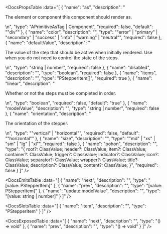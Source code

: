 <!-- This file was automatic generated. Do not edit it manually -->

<DocsPropsTable :data="[
  {
    "name": "as",
    "description": "<p>The element or component this component should render as.</p>\n",
    "type": "APrimitiveAsTag | Component",
    "required": false,
    "default": "\"div\""
  },
  {
    "name": "color",
    "description": "",
    "type": "\"error\" | \"primary\" | \"secondary\" | \"success\" | \"info\" | \"warning\" | \"neutral\"",
    "required": false
  },
  {
    "name": "defaultValue",
    "description": "<p>The value of the step that should be active when initially rendered. Use when you do not need to control the state of the steps.</p>\n",
    "type": "string | number",
    "required": false
  },
  {
    "name": "disabled",
    "description": "",
    "type": "boolean",
    "required": false
  },
  {
    "name": "items",
    "description": "",
    "type": "PStepperItem[]",
    "required": true
  },
  {
    "name": "linear",
    "description": "<p>Whether or not the steps must be completed in order.</p>\n",
    "type": "boolean",
    "required": false,
    "default": "true"
  },
  {
    "name": "modelValue",
    "description": "",
    "type": "string | number",
    "required": false
  },
  {
    "name": "orientation",
    "description": "<p>The orientation of the stepper.</p>\n",
    "type": "\"vertical\" | \"horizontal\"",
    "required": false,
    "default": "\"horizontal\""
  },
  {
    "name": "size",
    "description": "",
    "type": "\"md\" | \"xs\" | \"sm\" | \"lg\" | \"xl\"",
    "required": false
  },
  {
    "name": "pohon",
    "description": "",
    "type": "{ root?: ClassValue; header?: ClassValue; item?: ClassValue; container?: ClassValue; trigger?: ClassValue; indicator?: ClassValue; icon?: ClassValue; separator?: ClassValue; wrapper?: ClassValue; title?: ClassValue; description?: ClassValue; content?: ClassValue; }",
    "required": false
  }
]" />

<DocsEmitsTable :data="[
  {
    "name": "next",
    "description": "",
    "type": "[value: PStepperItem]"
  },
  {
    "name": "prev",
    "description": "",
    "type": "[value: PStepperItem]"
  },
  {
    "name": "update:modelValue",
    "description": "",
    "type": "[value: string | number]"
  }
]" />

<DocsSlotsTable :data="[
  {
    "name": "item",
    "description": "",
    "type": "PStepperItem"
  }
]" />

<DocsExposedTable :data="[
  {
    "name": "next",
    "description": "",
    "type": "() => void"
  },
  {
    "name": "prev",
    "description": "",
    "type": "() => void"
  }
]" />

